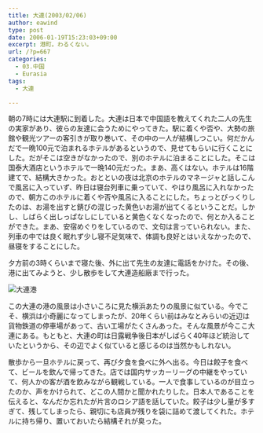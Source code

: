 ```yaml
---
title: 大連(2003/02/06)
author: eawind
type: post
date: 2006-01-19T15:23:03+09:00
excerpt: 港町。わるくない。
url: /?p=667
categories:
  - 03.中国
  - Eurasia
tags:
  - 大連

---
```

朝の7時には大連駅に到着した。大連は日本で中国語を教えてくれた二人の先生の実家があり、彼らの友達に会うためにやってきた。駅に着くや否や、大勢の旅館や観光ツアーの客引きが取り巻いて、その中の一人が結構しつこい。何だかんだで一晩100元で泊まれるホテルがあるというので、見せてもらいに行くことにした。だがそこは空きがなかったので、別のホテルに泊まることにした。そこは国泰大酒店というホテルで一晩140元だった。まあ、高くはない。ホテルは16階建てで、結構大きかった。おとといの夜は北京のホテルのマネージャと話しこんで風呂に入っていず、昨日は寝台列車に乗っていて、やはり風呂に入れなかったので、朝方このホテルに着くや否や風呂に入ることにした。ちょっとびっくりしたのは、お湯を出すと錆びの混じった黄色いお湯が出てくるということだ。しかし、しばらく出しっぱなしにしていると黄色くなくなったので、何とか入ることができた。まあ、安宿めぐりをしているので、文句は言っていられない。また、列車の中では良く眠れず少し寝不足気味で、体調も良好とはいえなかったので、昼寝をすることにした。

夕方前の3時くらいまで寝た後、外に出て先生の友達に電話をかけた。その後、港に出てみようと、少し散歩をして大連造船廠まで行った。

![大連港](/img/wp/2006/01/2003020611052811.jpg)

この大連の港の風景は小さいころに見た横浜あたりの風景に似ている。今でこそ、横浜は小奇麗になってしまったが、20年くらい前はみなとみらいの近辺は貨物鉄道の停車場があって、古い工場がたくさんあった。そんな風景が今ここ大連にある。もともと、大連の町は日露戦争後日本がしばらく40年ほど統治していたというから、その辺でよく似ていると感じるのは当然かもしれない。

散歩から一旦ホテルに戻って、再び夕食を食べに外へ出る。今日は餃子を食べて、ビールを飲んで帰ってきた。店では国内サッカーリーグの中継をやっていて、何人かの客が酒を飲みながら観戦している。一人で食事しているのが目立ったのか、声をかけられて、どこの人間かと聞かれたりした。日本人であることを伝えると、なんだか忘れたが片言のロシア語を話していた。餃子は少し量が多すぎて、残してしまったら、親切にも店員が残りを袋に詰めて渡してくれた。ホテルに持ち帰り、置いておいたら結構それが臭った。
